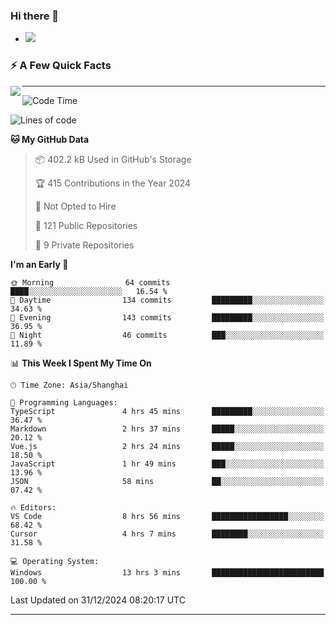 ### Hi there 👋
- ![](https://komarev.com/ghpvc/?username=imnxg&color=green)
<!--
**imnxg/imnxg** is a ✨ _special_ ✨ repository because its `README.md` (this file) appears on your GitHub profile.

Here are some ideas to get you started:

- 🔭 I’m currently working on ...
- 🌱 I’m currently learning ...
- 👯 I’m looking to collaborate on ...
- 🤔 I’m looking for help with ...
- 💬 Ask me about ...
- 📫 How to reach me: ...
- 😄 Pronouns: ...
- ⚡ Fun fact: ...
-->

### ⚡️ A Few Quick Facts

<img align="left" src="https://star.mynxg.eu.org/api?username=imnxg&show_icons=true&icon_color=1573B3&hide_title=true&text_color=718096&bg_color=00000000&hide_border=true"/>

<!-- <ul>
    <li> 🌱 I’m currently learning Go、Docker、Kubernetes.</li>
    <li> 👯 I’m looking to collaborate on anything open source.</li>
    <li> 📝 I regulary write articles on <a href="https://dmego.cn">https://dmego.cn</a>.</li>
    <li> ⚡ Fun fact: I ❤️ 😻.</li>
</ul> -->

---
<!--START_SECTION:waka-->
![Code Time](http://img.shields.io/badge/Code%20Time-822%20hrs%2022%20mins-blue)

![Lines of code](https://img.shields.io/badge/From%20Hello%20World%20I%27ve%20Written-444.1%20thousand%20lines%20of%20code-blue)

**🐱 My GitHub Data** 

> 📦 402.2 kB Used in GitHub's Storage 
 > 
> 🏆 415 Contributions in the Year 2024
 > 
> 🚫 Not Opted to Hire
 > 
> 📜 121 Public Repositories 
 > 
> 🔑 9 Private Repositories 
 > 
**I'm an Early 🐤** 

```text
🌞 Morning                64 commits          ████░░░░░░░░░░░░░░░░░░░░░   16.54 % 
🌆 Daytime                134 commits         █████████░░░░░░░░░░░░░░░░   34.63 % 
🌃 Evening                143 commits         █████████░░░░░░░░░░░░░░░░   36.95 % 
🌙 Night                  46 commits          ███░░░░░░░░░░░░░░░░░░░░░░   11.89 % 
```


📊 **This Week I Spent My Time On** 

```text
🕑︎ Time Zone: Asia/Shanghai

💬 Programming Languages: 
TypeScript               4 hrs 45 mins       █████████░░░░░░░░░░░░░░░░   36.47 % 
Markdown                 2 hrs 37 mins       █████░░░░░░░░░░░░░░░░░░░░   20.12 % 
Vue.js                   2 hrs 24 mins       █████░░░░░░░░░░░░░░░░░░░░   18.50 % 
JavaScript               1 hr 49 mins        ███░░░░░░░░░░░░░░░░░░░░░░   13.96 % 
JSON                     58 mins             ██░░░░░░░░░░░░░░░░░░░░░░░   07.42 % 

🔥 Editors: 
VS Code                  8 hrs 56 mins       █████████████████░░░░░░░░   68.42 % 
Cursor                   4 hrs 7 mins        ████████░░░░░░░░░░░░░░░░░   31.58 % 

💻 Operating System: 
Windows                  13 hrs 3 mins       █████████████████████████   100.00 % 
```


 Last Updated on 31/12/2024 08:20:17 UTC
<!--END_SECTION:waka-->

---
<!--
<table>
<tr>
<td valign="top" width="50%">    -->
<!-- waka-box start -->
<!--
#### <a href="https://gist.github.com/01acb8c86000072f1e040b2a7757e8e5" target="_blank">📊 Weekly development breakdown</a>
```text
Go              🕓 32h17m ████████████████████▎░ 92.2%
XML             🕓 1h8m   ▋░░░░░░░░░░░░░░░░░░░░░  3.2%
Other           🕓 52m    ▌░░░░░░░░░░░░░░░░░░░░░  2.5%
PHP             🕓 23m    ▏░░░░░░░░░░░░░░░░░░░░░  1.1%
CSV             🕓 7m     ░░░░░░░░░░░░░░░░░░░░░░  0.4%
```
  -->

<!-- Powered by https://github.com/YouEclipse/waka-box-go . -->
<!-- waka-box end -->

<!-- [powered by waka-box-go](https://github.com/YouEclipse/waka-box-go) -->
<!--
</td>
<td valign="top" width="50%">
    -->

